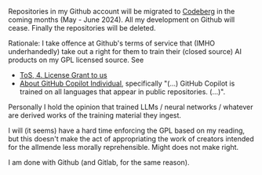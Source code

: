 Repositories in my Github account will be migrated to
[Codeberg](https://codeberg.org/m-e-leypold) in the coming months
(May - June 2024). All my development on Github will cease. Finally
the repositories will be deleted.

Rationale: I take offence at Github's terms of service that
(IMHO underhandedly) take out a right for them to train their (closed
source) AI products on my GPL licensed source. See 

- [ToS, 4. License Grant to us](https://docs.github.com/en/site-policy/github-terms/github-terms-of-service#4-license-grant-to-us)
- [About GitHub Copilot
  Individual](https://docs.github.com/en/copilot/copilot-individual/about-github-copilot-individual),
  specifically "(...) GitHub Copilot is trained on all languages that
  appear in public repositories. (...)".
  
Personally I hold the opinion that trained LLMs / neural networks /
whatever are derived works of the training material they ingest. 

I will (it seems) have a hard time enforcing the GPL based on my
reading, but this doesn't make the act of appropriating the work of
creators intended for the allmende less morally reprehensible. Might
does not make right.

I am done with Github (and Gitlab, for the same reason).
